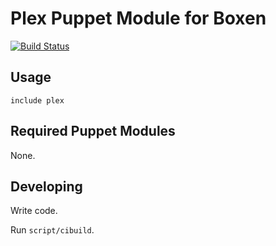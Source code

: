 # Plex Puppet Module for Boxen
[![Build Status](https://travis-ci.org/boxen/puppet-plex.png?branch=master)](https://travis-ci.org/boxen/puppet-plex)

## Usage

```puppet
include plex
```

## Required Puppet Modules

None.

## Developing

Write code.

Run `script/cibuild`.
